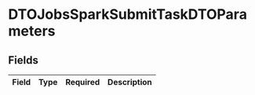 # DTOJobsSparkSubmitTaskDTOParameters


## Fields

| Field       | Type        | Required    | Description |
| ----------- | ----------- | ----------- | ----------- |
